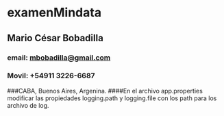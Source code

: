 # examenMindata

## Mario César Bobadilla
### email: mbobadilla@gmail.com
### Movil: +54911 3226-6687
###CABA, Buenos Aires, Argenina.
####En el archivo app.properties modificar las propiedades logging.path y logging.file con los path para los archivo de log.
